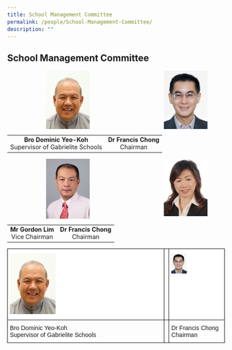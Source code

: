 ```yaml
---
title: School Management Committee
permalink: /people/School-Management-Committee/
description: ""
---
```

## School Management Committee 

<img src="/images/Bro%20DOMINIC%20Yeo%20Koh.jpeg" style="width:20%;margin-left:90px;" align = "left">

<img src="/images/Dr%20Francis%20Chong.jpeg" style="width:20%;margin-right:40px;" align = "right">

<br clear="left">

|  |  |  
|:---:|:---:|
| **Bro Dominic Yeo-Koh**<br>Supervisor of Gabrielite Schools | **Dr Francis Chong**<br>Chairman|

<img src="/images/Mr%20Gordon%20Lim.png" style="width:20%;margin-left:90px;" align = "left">

<img src="/images/Ms%20Grace%20Chong%20Member.jpg" style="width:20%;margin-right:40px;" align = "right">

<br clear="left">

|  |  |  
|:---:|:---:|
| **Mr Gordon Lim**<br>Vice Chairman | **Dr Francis Chong**<br>Chairman |




<style type="text/css">
.tg  {border-collapse:collapse;border-spacing:0;}
.tg td{border-color:black;border-style:solid;border-width:1px;font-family:Arial, sans-serif;font-size:14px;
  overflow:hidden;padding:10px 5px;word-break:normal;}
.tg th{border-color:black;border-style:solid;border-width:1px;font-family:Arial, sans-serif;font-size:14px;
  font-weight:normal;overflow:hidden;padding:10px 5px;word-break:normal;}
.tg .tg-9u4g{background-color:#FFF;color:#454545;font-weight:bold;text-align:left;vertical-align:top}
.tg .tg-0lax{text-align:left;vertical-align:top}
</style>
<table class="tg">
<thead>
  <tr>
    <th class="tg-9u4g"><img style="width: 30%;" src="/images/Bro%20DOMINIC%20Yeo%20Koh.jpeg"><br></th>
    <th class="tg-0lax"></th>
    <th class="tg-9u4g"><img style="width: 30%;" src="/images/Dr%20Francis%20Chong.jpeg"><br></th>
  </tr>
</thead>
<tbody>
  <tr>
    <td class="tg-0lax">Bro Dominic Yeo-Koh<br>Supervisor of Gabrielite Schools</td>
    <td class="tg-0lax"></td>
    <td class="tg-0lax">Dr Francis Chong<br>Chairman<br></td>
  </tr>
</tbody>
</table>